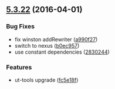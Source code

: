 <a name="5.3.22"></a>
## [5.3.22](https://git.softwaregroup-bg.com/ut5/ut-log/compare/v5.3.20...v5.3.22) (2016-04-01)


### Bug Fixes

* fix winston addRewriter ([a990f27](https://git.softwaregroup-bg.com/ut5/ut-log/commit/a990f27))
* switch to nexus ([b0ec957](https://git.softwaregroup-bg.com/ut5/ut-log/commit/b0ec957))
* use constant dependencies ([2830244](https://git.softwaregroup-bg.com/ut5/ut-log/commit/2830244))

### Features

* ut-tools upgrade ([fc5e18f](https://git.softwaregroup-bg.com/ut5/ut-log/commit/fc5e18f))



